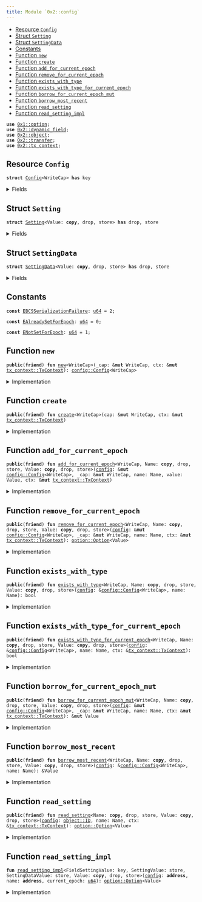 ```yaml
---
title: Module `0x2::config`
---
```




-  [Resource `Config`](#0x2_config_Config)
-  [Struct `Setting`](#0x2_config_Setting)
-  [Struct `SettingData`](#0x2_config_SettingData)
-  [Constants](#@Constants_0)
-  [Function `new`](#0x2_config_new)
-  [Function `create`](#0x2_config_create)
-  [Function `add_for_current_epoch`](#0x2_config_add_for_current_epoch)
-  [Function `remove_for_current_epoch`](#0x2_config_remove_for_current_epoch)
-  [Function `exists_with_type`](#0x2_config_exists_with_type)
-  [Function `exists_with_type_for_current_epoch`](#0x2_config_exists_with_type_for_current_epoch)
-  [Function `borrow_for_current_epoch_mut`](#0x2_config_borrow_for_current_epoch_mut)
-  [Function `borrow_most_recent`](#0x2_config_borrow_most_recent)
-  [Function `read_setting`](#0x2_config_read_setting)
-  [Function `read_setting_impl`](#0x2_config_read_setting_impl)


<pre><code><b>use</b> <a href="../move-stdlib/option.md#0x1_option">0x1::option</a>;
<b>use</b> <a href="../sui-framework/dynamic_field.md#0x2_dynamic_field">0x2::dynamic_field</a>;
<b>use</b> <a href="../sui-framework/object.md#0x2_object">0x2::object</a>;
<b>use</b> <a href="../sui-framework/transfer.md#0x2_transfer">0x2::transfer</a>;
<b>use</b> <a href="../sui-framework/tx_context.md#0x2_tx_context">0x2::tx_context</a>;
</code></pre>



<a name="0x2_config_Config"></a>

## Resource `Config`



<pre><code><b>struct</b> <a href="../sui-framework/config.md#0x2_config_Config">Config</a>&lt;WriteCap&gt; <b>has</b> key
</code></pre>



<details>
<summary>Fields</summary>


<dl>
<dt>
<code>id: <a href="../sui-framework/object.md#0x2_object_UID">object::UID</a></code>
</dt>
<dd>

</dd>
</dl>


</details>

<a name="0x2_config_Setting"></a>

## Struct `Setting`



<pre><code><b>struct</b> <a href="../sui-framework/config.md#0x2_config_Setting">Setting</a>&lt;Value: <b>copy</b>, drop, store&gt; <b>has</b> drop, store
</code></pre>



<details>
<summary>Fields</summary>


<dl>
<dt>
<code>data: <a href="../move-stdlib/option.md#0x1_option_Option">option::Option</a>&lt;<a href="../sui-framework/config.md#0x2_config_SettingData">config::SettingData</a>&lt;Value&gt;&gt;</code>
</dt>
<dd>

</dd>
</dl>


</details>

<a name="0x2_config_SettingData"></a>

## Struct `SettingData`



<pre><code><b>struct</b> <a href="../sui-framework/config.md#0x2_config_SettingData">SettingData</a>&lt;Value: <b>copy</b>, drop, store&gt; <b>has</b> drop, store
</code></pre>



<details>
<summary>Fields</summary>


<dl>
<dt>
<code>newer_value_epoch: <a href="../move-stdlib/u64.md#0x1_u64">u64</a></code>
</dt>
<dd>

</dd>
<dt>
<code>newer_value: <a href="../move-stdlib/option.md#0x1_option_Option">option::Option</a>&lt;Value&gt;</code>
</dt>
<dd>

</dd>
<dt>
<code>older_value_opt: <a href="../move-stdlib/option.md#0x1_option_Option">option::Option</a>&lt;Value&gt;</code>
</dt>
<dd>

</dd>
</dl>


</details>

<a name="@Constants_0"></a>

## Constants


<a name="0x2_config_EBCSSerializationFailure"></a>



<pre><code><b>const</b> <a href="../sui-framework/config.md#0x2_config_EBCSSerializationFailure">EBCSSerializationFailure</a>: <a href="../move-stdlib/u64.md#0x1_u64">u64</a> = 2;
</code></pre>



<a name="0x2_config_EAlreadySetForEpoch"></a>



<pre><code><b>const</b> <a href="../sui-framework/config.md#0x2_config_EAlreadySetForEpoch">EAlreadySetForEpoch</a>: <a href="../move-stdlib/u64.md#0x1_u64">u64</a> = 0;
</code></pre>



<a name="0x2_config_ENotSetForEpoch"></a>



<pre><code><b>const</b> <a href="../sui-framework/config.md#0x2_config_ENotSetForEpoch">ENotSetForEpoch</a>: <a href="../move-stdlib/u64.md#0x1_u64">u64</a> = 1;
</code></pre>



<a name="0x2_config_new"></a>

## Function `new`



<pre><code><b>public</b>(<b>friend</b>) <b>fun</b> <a href="../sui-framework/config.md#0x2_config_new">new</a>&lt;WriteCap&gt;(_cap: &<b>mut</b> WriteCap, ctx: &<b>mut</b> <a href="../sui-framework/tx_context.md#0x2_tx_context_TxContext">tx_context::TxContext</a>): <a href="../sui-framework/config.md#0x2_config_Config">config::Config</a>&lt;WriteCap&gt;
</code></pre>



<details>
<summary>Implementation</summary>


<pre><code><b>public</b>(package) <b>fun</b> <a href="../sui-framework/config.md#0x2_config_new">new</a>&lt;WriteCap&gt;(_cap: &<b>mut</b> WriteCap, ctx: &<b>mut</b> TxContext): <a href="../sui-framework/config.md#0x2_config_Config">Config</a>&lt;WriteCap&gt; {
    <a href="../sui-framework/config.md#0x2_config_Config">Config</a>&lt;WriteCap&gt; { id: <a href="../sui-framework/object.md#0x2_object_new">object::new</a>(ctx) }
}
</code></pre>



</details>

<a name="0x2_config_create"></a>

## Function `create`



<pre><code><b>public</b>(<b>friend</b>) <b>fun</b> <a href="../sui-framework/config.md#0x2_config_create">create</a>&lt;WriteCap&gt;(cap: &<b>mut</b> WriteCap, ctx: &<b>mut</b> <a href="../sui-framework/tx_context.md#0x2_tx_context_TxContext">tx_context::TxContext</a>)
</code></pre>



<details>
<summary>Implementation</summary>


<pre><code><b>public</b>(package) <b>fun</b> <a href="../sui-framework/config.md#0x2_config_create">create</a>&lt;WriteCap&gt;(cap: &<b>mut</b> WriteCap, ctx: &<b>mut</b> TxContext) {
    <a href="../sui-framework/transfer.md#0x2_transfer_share_object">transfer::share_object</a>(<a href="../sui-framework/config.md#0x2_config_new">new</a>&lt;WriteCap&gt;(cap, ctx))
}
</code></pre>



</details>

<a name="0x2_config_add_for_current_epoch"></a>

## Function `add_for_current_epoch`



<pre><code><b>public</b>(<b>friend</b>) <b>fun</b> <a href="../sui-framework/config.md#0x2_config_add_for_current_epoch">add_for_current_epoch</a>&lt;WriteCap, Name: <b>copy</b>, drop, store, Value: <b>copy</b>, drop, store&gt;(<a href="../sui-framework/config.md#0x2_config">config</a>: &<b>mut</b> <a href="../sui-framework/config.md#0x2_config_Config">config::Config</a>&lt;WriteCap&gt;, _cap: &<b>mut</b> WriteCap, name: Name, value: Value, ctx: &<b>mut</b> <a href="../sui-framework/tx_context.md#0x2_tx_context_TxContext">tx_context::TxContext</a>)
</code></pre>



<details>
<summary>Implementation</summary>


<pre><code><b>public</b>(package) <b>fun</b> <a href="../sui-framework/config.md#0x2_config_add_for_current_epoch">add_for_current_epoch</a>&lt;
    WriteCap,
    Name: <b>copy</b> + drop + store,
    Value: <b>copy</b> + drop + store,
&gt;(
    <a href="../sui-framework/config.md#0x2_config">config</a>: &<b>mut</b> <a href="../sui-framework/config.md#0x2_config_Config">Config</a>&lt;WriteCap&gt;,
    _cap: &<b>mut</b> WriteCap,
    name: Name,
    value: Value,
    ctx: &<b>mut</b> TxContext,
) {
    <b>let</b> epoch = ctx.epoch();
    <b>if</b> (!field::exists_(&<a href="../sui-framework/config.md#0x2_config">config</a>.id, name)) {
        <b>let</b> sobj = <a href="../sui-framework/config.md#0x2_config_Setting">Setting</a> {
            data: <a href="../move-stdlib/option.md#0x1_option_some">option::some</a>(<a href="../sui-framework/config.md#0x2_config_SettingData">SettingData</a> {
                newer_value_epoch: epoch,
                newer_value: <a href="../move-stdlib/option.md#0x1_option_some">option::some</a>(value),
                older_value_opt: <a href="../move-stdlib/option.md#0x1_option_none">option::none</a>(),
            }),
        };
        field::add(&<b>mut</b> <a href="../sui-framework/config.md#0x2_config">config</a>.id, name, sobj);
    } <b>else</b> {
        <b>let</b> sobj: &<b>mut</b> <a href="../sui-framework/config.md#0x2_config_Setting">Setting</a>&lt;Value&gt; = field::borrow_mut(&<b>mut</b> <a href="../sui-framework/config.md#0x2_config">config</a>.id, name);
        <b>let</b> <a href="../sui-framework/config.md#0x2_config_SettingData">SettingData</a> {
            newer_value_epoch,
            newer_value,
            older_value_opt,
        } = sobj.data.extract();
        <b>let</b> older_value_opt =
            <b>if</b> (epoch &gt; newer_value_epoch) {
                // <b>if</b> the `newer_value` is for a previous epoch, <b>move</b> it <b>to</b> `older_value_opt`
                newer_value
            } <b>else</b> {
                // the current epoch cannot be less than the `newer_value_epoch`
                <b>assert</b>!(epoch == newer_value_epoch);
                // <b>if</b> the `newer_value` is for the current epoch, then the <a href="../move-stdlib/option.md#0x1_option">option</a> must be `none`
                <b>assert</b>!(newer_value.is_none(), <a href="../sui-framework/config.md#0x2_config_EAlreadySetForEpoch">EAlreadySetForEpoch</a>);
                older_value_opt
            };
        sobj.data.fill(<a href="../sui-framework/config.md#0x2_config_SettingData">SettingData</a> {
            newer_value_epoch: epoch,
            newer_value: <a href="../move-stdlib/option.md#0x1_option_some">option::some</a>(value),
            older_value_opt,
        })
    }
}
</code></pre>



</details>

<a name="0x2_config_remove_for_current_epoch"></a>

## Function `remove_for_current_epoch`



<pre><code><b>public</b>(<b>friend</b>) <b>fun</b> <a href="../sui-framework/config.md#0x2_config_remove_for_current_epoch">remove_for_current_epoch</a>&lt;WriteCap, Name: <b>copy</b>, drop, store, Value: <b>copy</b>, drop, store&gt;(<a href="../sui-framework/config.md#0x2_config">config</a>: &<b>mut</b> <a href="../sui-framework/config.md#0x2_config_Config">config::Config</a>&lt;WriteCap&gt;, _cap: &<b>mut</b> WriteCap, name: Name, ctx: &<b>mut</b> <a href="../sui-framework/tx_context.md#0x2_tx_context_TxContext">tx_context::TxContext</a>): <a href="../move-stdlib/option.md#0x1_option_Option">option::Option</a>&lt;Value&gt;
</code></pre>



<details>
<summary>Implementation</summary>


<pre><code><b>public</b>(package) <b>fun</b> <a href="../sui-framework/config.md#0x2_config_remove_for_current_epoch">remove_for_current_epoch</a>&lt;
    WriteCap,
    Name: <b>copy</b> + drop + store,
    Value: <b>copy</b> + drop + store,
&gt;(
    <a href="../sui-framework/config.md#0x2_config">config</a>: &<b>mut</b> <a href="../sui-framework/config.md#0x2_config_Config">Config</a>&lt;WriteCap&gt;,
    _cap: &<b>mut</b> WriteCap,
    name: Name,
    ctx: &<b>mut</b> TxContext,
): Option&lt;Value&gt; {
    <b>let</b> epoch = ctx.epoch();
    <b>let</b> sobj: &<b>mut</b> <a href="../sui-framework/config.md#0x2_config_Setting">Setting</a>&lt;Value&gt; = field::borrow_mut(&<b>mut</b> <a href="../sui-framework/config.md#0x2_config">config</a>.id, name);
    <b>let</b> <a href="../sui-framework/config.md#0x2_config_SettingData">SettingData</a> {
        newer_value_epoch,
        newer_value,
        older_value_opt,
    } = sobj.data.extract();
    <b>let</b> older_value_opt =
        <b>if</b> (epoch &gt; newer_value_epoch) {
            // <b>if</b> the `newer_value` is for a previous epoch, <b>move</b> it <b>to</b> `older_value_opt`
            newer_value
        } <b>else</b> {
            // the current epoch cannot be less than the `newer_value_epoch`
            <b>assert</b>!(epoch == newer_value_epoch);
            older_value_opt
        };
    <b>let</b> older_value_opt_is_none = older_value_opt.is_none();
    sobj.data.fill(<a href="../sui-framework/config.md#0x2_config_SettingData">SettingData</a> {
        newer_value_epoch: epoch,
        newer_value: <a href="../move-stdlib/option.md#0x1_option_none">option::none</a>(),
        older_value_opt,
    });
    <b>if</b> (older_value_opt_is_none) {
        field::remove&lt;_, <a href="../sui-framework/config.md#0x2_config_Setting">Setting</a>&lt;Value&gt;&gt;(&<b>mut</b> <a href="../sui-framework/config.md#0x2_config">config</a>.id, name);
    };
    newer_value
}
</code></pre>



</details>

<a name="0x2_config_exists_with_type"></a>

## Function `exists_with_type`



<pre><code><b>public</b>(<b>friend</b>) <b>fun</b> <a href="../sui-framework/config.md#0x2_config_exists_with_type">exists_with_type</a>&lt;WriteCap, Name: <b>copy</b>, drop, store, Value: <b>copy</b>, drop, store&gt;(<a href="../sui-framework/config.md#0x2_config">config</a>: &<a href="../sui-framework/config.md#0x2_config_Config">config::Config</a>&lt;WriteCap&gt;, name: Name): bool
</code></pre>



<details>
<summary>Implementation</summary>


<pre><code><b>public</b>(package) <b>fun</b> <a href="../sui-framework/config.md#0x2_config_exists_with_type">exists_with_type</a>&lt;
    WriteCap,
    Name: <b>copy</b> + drop + store,
    Value: <b>copy</b> + drop + store,
&gt;(
    <a href="../sui-framework/config.md#0x2_config">config</a>: &<a href="../sui-framework/config.md#0x2_config_Config">Config</a>&lt;WriteCap&gt;,
    name: Name,
): bool {
    field::exists_with_type&lt;_, <a href="../sui-framework/config.md#0x2_config_Setting">Setting</a>&lt;Value&gt;&gt;(&<a href="../sui-framework/config.md#0x2_config">config</a>.id, name)
}
</code></pre>



</details>

<a name="0x2_config_exists_with_type_for_current_epoch"></a>

## Function `exists_with_type_for_current_epoch`



<pre><code><b>public</b>(<b>friend</b>) <b>fun</b> <a href="../sui-framework/config.md#0x2_config_exists_with_type_for_current_epoch">exists_with_type_for_current_epoch</a>&lt;WriteCap, Name: <b>copy</b>, drop, store, Value: <b>copy</b>, drop, store&gt;(<a href="../sui-framework/config.md#0x2_config">config</a>: &<a href="../sui-framework/config.md#0x2_config_Config">config::Config</a>&lt;WriteCap&gt;, name: Name, ctx: &<a href="../sui-framework/tx_context.md#0x2_tx_context_TxContext">tx_context::TxContext</a>): bool
</code></pre>



<details>
<summary>Implementation</summary>


<pre><code><b>public</b>(package) <b>fun</b> <a href="../sui-framework/config.md#0x2_config_exists_with_type_for_current_epoch">exists_with_type_for_current_epoch</a>&lt;
    WriteCap,
    Name: <b>copy</b> + drop + store,
    Value: <b>copy</b> + drop + store,
&gt;(
    <a href="../sui-framework/config.md#0x2_config">config</a>: & <a href="../sui-framework/config.md#0x2_config_Config">Config</a>&lt;WriteCap&gt;,
    name: Name,
    ctx: &TxContext,
): bool {
    field::exists_with_type&lt;_, <a href="../sui-framework/config.md#0x2_config_Setting">Setting</a>&lt;Value&gt;&gt;(&<a href="../sui-framework/config.md#0x2_config">config</a>.id, name) && {
        <b>let</b> epoch = ctx.epoch();
        <b>let</b> sobj: &<a href="../sui-framework/config.md#0x2_config_Setting">Setting</a>&lt;Value&gt; = field::borrow(&<a href="../sui-framework/config.md#0x2_config">config</a>.id, name);
        epoch == sobj.data.borrow().newer_value_epoch &&
        sobj.data.borrow().newer_value.is_some()
    }
}
</code></pre>



</details>

<a name="0x2_config_borrow_for_current_epoch_mut"></a>

## Function `borrow_for_current_epoch_mut`



<pre><code><b>public</b>(<b>friend</b>) <b>fun</b> <a href="../sui-framework/config.md#0x2_config_borrow_for_current_epoch_mut">borrow_for_current_epoch_mut</a>&lt;WriteCap, Name: <b>copy</b>, drop, store, Value: <b>copy</b>, drop, store&gt;(<a href="../sui-framework/config.md#0x2_config">config</a>: &<b>mut</b> <a href="../sui-framework/config.md#0x2_config_Config">config::Config</a>&lt;WriteCap&gt;, _cap: &<b>mut</b> WriteCap, name: Name, ctx: &<b>mut</b> <a href="../sui-framework/tx_context.md#0x2_tx_context_TxContext">tx_context::TxContext</a>): &<b>mut</b> Value
</code></pre>



<details>
<summary>Implementation</summary>


<pre><code><b>public</b>(package) <b>fun</b> <a href="../sui-framework/config.md#0x2_config_borrow_for_current_epoch_mut">borrow_for_current_epoch_mut</a>&lt;
    WriteCap,
    Name: <b>copy</b> + drop + store,
    Value: <b>copy</b> + drop + store,
&gt;(
    <a href="../sui-framework/config.md#0x2_config">config</a>: &<b>mut</b> <a href="../sui-framework/config.md#0x2_config_Config">Config</a>&lt;WriteCap&gt;,
    _cap: &<b>mut</b> WriteCap,
    name: Name,
    ctx: &<b>mut</b> TxContext,
): &<b>mut</b> Value {
    <b>let</b> epoch = ctx.epoch();
    <b>let</b> sobj: &<b>mut</b> <a href="../sui-framework/config.md#0x2_config_Setting">Setting</a>&lt;Value&gt; = field::borrow_mut(&<b>mut</b> <a href="../sui-framework/config.md#0x2_config">config</a>.id, name);
    <b>let</b> data = sobj.data.borrow_mut();
    <b>assert</b>!(data.newer_value_epoch == epoch, <a href="../sui-framework/config.md#0x2_config_ENotSetForEpoch">ENotSetForEpoch</a>);
    <b>assert</b>!(data.newer_value.is_some(), <a href="../sui-framework/config.md#0x2_config_ENotSetForEpoch">ENotSetForEpoch</a>);
    data.newer_value.borrow_mut()
}
</code></pre>



</details>

<a name="0x2_config_borrow_most_recent"></a>

## Function `borrow_most_recent`



<pre><code><b>public</b>(<b>friend</b>) <b>fun</b> <a href="../sui-framework/config.md#0x2_config_borrow_most_recent">borrow_most_recent</a>&lt;WriteCap, Name: <b>copy</b>, drop, store, Value: <b>copy</b>, drop, store&gt;(<a href="../sui-framework/config.md#0x2_config">config</a>: &<a href="../sui-framework/config.md#0x2_config_Config">config::Config</a>&lt;WriteCap&gt;, name: Name): &Value
</code></pre>



<details>
<summary>Implementation</summary>


<pre><code><b>public</b>(package) <b>fun</b> <a href="../sui-framework/config.md#0x2_config_borrow_most_recent">borrow_most_recent</a>&lt;
    WriteCap,
    Name: <b>copy</b> + drop + store,
    Value: <b>copy</b> + drop + store,
&gt;(
    <a href="../sui-framework/config.md#0x2_config">config</a>: &<a href="../sui-framework/config.md#0x2_config_Config">Config</a>&lt;WriteCap&gt;,
    name: Name,
): &Value {
    <b>let</b> sobj: &<a href="../sui-framework/config.md#0x2_config_Setting">Setting</a>&lt;Value&gt; = field::borrow(&<a href="../sui-framework/config.md#0x2_config">config</a>.id, name);
    <b>let</b> data = sobj.data.borrow();
    <b>assert</b>!(data.newer_value.is_some(), <a href="../sui-framework/config.md#0x2_config_ENotSetForEpoch">ENotSetForEpoch</a>);
    data.newer_value.borrow()
}
</code></pre>



</details>

<a name="0x2_config_read_setting"></a>

## Function `read_setting`



<pre><code><b>public</b>(<b>friend</b>) <b>fun</b> <a href="../sui-framework/config.md#0x2_config_read_setting">read_setting</a>&lt;Name: <b>copy</b>, drop, store, Value: <b>copy</b>, drop, store&gt;(<a href="../sui-framework/config.md#0x2_config">config</a>: <a href="../sui-framework/object.md#0x2_object_ID">object::ID</a>, name: Name, ctx: &<a href="../sui-framework/tx_context.md#0x2_tx_context_TxContext">tx_context::TxContext</a>): <a href="../move-stdlib/option.md#0x1_option_Option">option::Option</a>&lt;Value&gt;
</code></pre>



<details>
<summary>Implementation</summary>


<pre><code><b>public</b>(package) <b>fun</b> <a href="../sui-framework/config.md#0x2_config_read_setting">read_setting</a>&lt;Name: <b>copy</b> + drop + store, Value: <b>copy</b> + drop + store&gt;(
    <a href="../sui-framework/config.md#0x2_config">config</a>: ID,
    name: Name,
    ctx: &TxContext,
): Option&lt;Value&gt; {
    <b>use</b> sui::dynamic_field::Field;
    <b>let</b> config_id = <a href="../sui-framework/config.md#0x2_config">config</a>.to_address();
    <b>let</b> setting_df = field::hash_type_and_key(config_id, name);
    <a href="../sui-framework/config.md#0x2_config_read_setting_impl">read_setting_impl</a>&lt;Field&lt;Name, <a href="../sui-framework/config.md#0x2_config_Setting">Setting</a>&lt;Value&gt;&gt;, <a href="../sui-framework/config.md#0x2_config_Setting">Setting</a>&lt;Value&gt;, <a href="../sui-framework/config.md#0x2_config_SettingData">SettingData</a>&lt;Value&gt;, Value&gt;(
        config_id,
        setting_df,
        ctx.epoch(),
    )
}
</code></pre>



</details>

<a name="0x2_config_read_setting_impl"></a>

## Function `read_setting_impl`



<pre><code><b>fun</b> <a href="../sui-framework/config.md#0x2_config_read_setting_impl">read_setting_impl</a>&lt;FieldSettingValue: key, SettingValue: store, SettingDataValue: store, Value: <b>copy</b>, drop, store&gt;(<a href="../sui-framework/config.md#0x2_config">config</a>: <b>address</b>, name: <b>address</b>, current_epoch: <a href="../move-stdlib/u64.md#0x1_u64">u64</a>): <a href="../move-stdlib/option.md#0x1_option_Option">option::Option</a>&lt;Value&gt;
</code></pre>



<details>
<summary>Implementation</summary>


<pre><code><b>native</b> <b>fun</b> <a href="../sui-framework/config.md#0x2_config_read_setting_impl">read_setting_impl</a>&lt;
    FieldSettingValue: key,
    SettingValue: store,
    SettingDataValue: store,
    Value: <b>copy</b> + drop + store,
&gt;(
    <a href="../sui-framework/config.md#0x2_config">config</a>: <b>address</b>,
    name: <b>address</b>,
    current_epoch: <a href="../move-stdlib/u64.md#0x1_u64">u64</a>,
): Option&lt;Value&gt;;
</code></pre>



</details>
